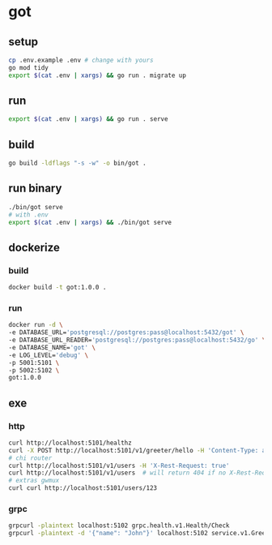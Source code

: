 # got

## setup

```bash
cp .env.example .env # change with yours
go mod tidy
export $(cat .env | xargs) && go run . migrate up
```

## run

```bash
export $(cat .env | xargs) && go run . serve
```

## build

```bash
go build -ldflags "-s -w" -o bin/got . 
```

## run binary

```bash
./bin/got serve
# with .env
export $(cat .env | xargs) && ./bin/got serve
```

## dockerize

### build
```bash
docker build -t got:1.0.0 .
```

### run
```bash
docker run -d \
-e DATABASE_URL='postgresql://postgres:pass@localhost:5432/got' \
-e DATABASE_URL_READER='postgresql://postgres:pass@localhost:5432/go' \
-e DATABASE_NAME='got' \
-e LOG_LEVEL='debug' \
-p 5001:5101 \
-p 5002:5102 \
got:1.0.0
```

## exe

### http
```bash
curl http://localhost:5101/healthz 
curl -X POST http://localhost:5101/v1/greeter/hello -H 'Content-Type: application/json' -d '{"name": "john"}'
# chi router
curl http://localhost:5101/v1/users -H 'X-Rest-Request: true'
curl http://localhost:5101/v1/users  # will return 404 if no X-Rest-Request
# extras gwmux
curl curl http://localhost:5101/users/123
```

### grpc
```bash
grpcurl -plaintext localhost:5102 grpc.health.v1.Health/Check
grpcurl -plaintext -d '{"name": "John"}' localhost:5102 service.v1.GreeterService/SayHello
```
